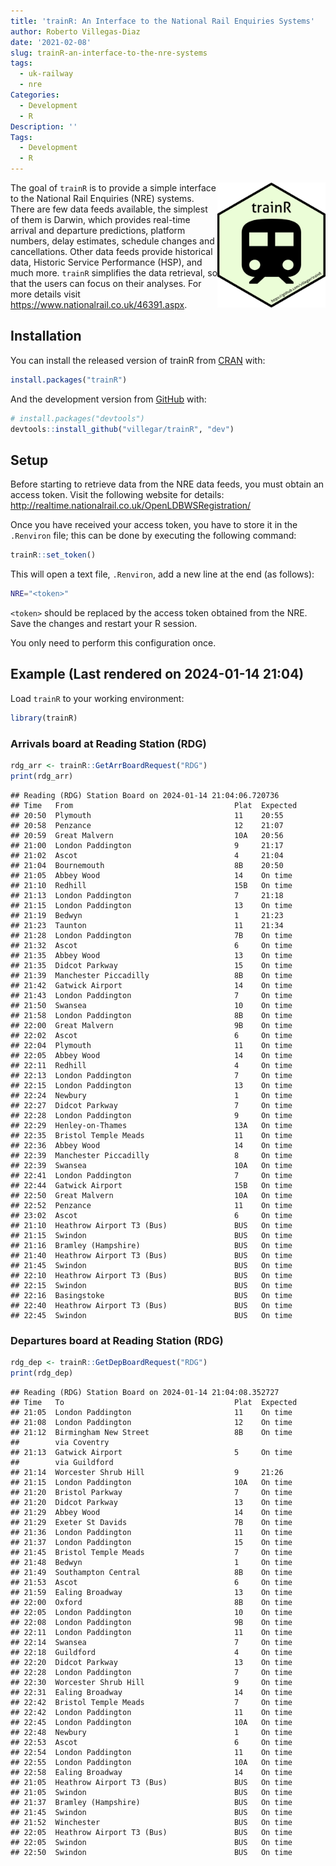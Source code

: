 ```yaml
---
title: 'trainR: An Interface to the National Rail Enquiries Systems'
author: Roberto Villegas-Diaz
date: '2021-02-08'
slug: trainR-an-interface-to-the-nre-systems
tags:
  - uk-railway
  - nre
Categories:
  - Development
  - R
Description: ''
Tags:
  - Development
  - R
---
```


<img src="https://raw.githubusercontent.com/villegar/trainR/main/inst/images/logo.png" alt="logo" align="right" height=200px/>

The goal of `trainR` is to provide a simple interface to the 
National Rail Enquiries (NRE) systems. There are few data feeds 
available, the simplest of them is Darwin, which provides real-time 
arrival and departure predictions, platform numbers, delay estimates, 
schedule changes and cancellations. Other data feeds provide historical 
data, Historic Service Performance (HSP), and much more. `trainR` 
simplifies the data retrieval, so that the users can focus on their 
analyses. For more details visit 
https://www.nationalrail.co.uk/46391.aspx.

## Installation

You can install the released version of trainR from [CRAN](https://CRAN.R-project.org) with:

``` r
install.packages("trainR")
```

And the development version from [GitHub](https://github.com/) with:

``` r
# install.packages("devtools")
devtools::install_github("villegar/trainR", "dev")
```

## Setup
Before starting to retrieve data from the NRE data feeds, you must obtain an access token. 
Visit the following website for details: http://realtime.nationalrail.co.uk/OpenLDBWSRegistration/

Once you have received your access token, you have to store it in the `.Renviron` file; this can be 
done by executing the following command:


```r
trainR::set_token()
```

This will open a text file, `.Renviron`, add a new line at the end (as follows):

```bash
NRE="<token>"
```

`<token>` should be replaced by the access token obtained from the NRE. Save the changes and restart 
your R session.

You only need to perform this configuration once.

## Example (Last rendered on 2024-01-14 21:04)

Load `trainR` to your working environment:

```r
library(trainR)
```

### Arrivals board at Reading Station (RDG)


```r
rdg_arr <- trainR::GetArrBoardRequest("RDG")
print(rdg_arr)
```

```
## Reading (RDG) Station Board on 2024-01-14 21:04:06.720736
## Time   From                                    Plat  Expected
## 20:50  Plymouth                                11    20:55
## 20:58  Penzance                                12    21:07
## 20:59  Great Malvern                           10A   20:56
## 21:00  London Paddington                       9     21:17
## 21:02  Ascot                                   4     21:04
## 21:04  Bournemouth                             8B    20:50
## 21:05  Abbey Wood                              14    On time
## 21:10  Redhill                                 15B   On time
## 21:13  London Paddington                       7     21:18
## 21:15  London Paddington                       13    On time
## 21:19  Bedwyn                                  1     21:23
## 21:23  Taunton                                 11    21:34
## 21:28  London Paddington                       7B    On time
## 21:32  Ascot                                   6     On time
## 21:35  Abbey Wood                              13    On time
## 21:35  Didcot Parkway                          15    On time
## 21:39  Manchester Piccadilly                   8B    On time
## 21:42  Gatwick Airport                         14    On time
## 21:43  London Paddington                       7     On time
## 21:50  Swansea                                 10    On time
## 21:58  London Paddington                       8B    On time
## 22:00  Great Malvern                           9B    On time
## 22:02  Ascot                                   6     On time
## 22:04  Plymouth                                11    On time
## 22:05  Abbey Wood                              14    On time
## 22:11  Redhill                                 4     On time
## 22:13  London Paddington                       7     On time
## 22:15  London Paddington                       13    On time
## 22:24  Newbury                                 1     On time
## 22:27  Didcot Parkway                          7     On time
## 22:28  London Paddington                       9     On time
## 22:29  Henley-on-Thames                        13A   On time
## 22:35  Bristol Temple Meads                    11    On time
## 22:36  Abbey Wood                              14    On time
## 22:39  Manchester Piccadilly                   8     On time
## 22:39  Swansea                                 10A   On time
## 22:41  London Paddington                       7     On time
## 22:44  Gatwick Airport                         15B   On time
## 22:50  Great Malvern                           10A   On time
## 22:52  Penzance                                11    On time
## 23:02  Ascot                                   6     On time
## 21:10  Heathrow Airport T3 (Bus)               BUS   On time
## 21:15  Swindon                                 BUS   On time
## 21:16  Bramley (Hampshire)                     BUS   On time
## 21:40  Heathrow Airport T3 (Bus)               BUS   On time
## 21:45  Swindon                                 BUS   On time
## 22:10  Heathrow Airport T3 (Bus)               BUS   On time
## 22:15  Swindon                                 BUS   On time
## 22:16  Basingstoke                             BUS   On time
## 22:40  Heathrow Airport T3 (Bus)               BUS   On time
## 22:45  Swindon                                 BUS   On time
```

### Departures board at Reading Station (RDG)


```r
rdg_dep <- trainR::GetDepBoardRequest("RDG")
print(rdg_dep)
```

```
## Reading (RDG) Station Board on 2024-01-14 21:04:08.352727
## Time   To                                      Plat  Expected
## 21:05  London Paddington                       11    On time
## 21:08  London Paddington                       12    On time
## 21:12  Birmingham New Street                   8B    On time
##        via Coventry                            
## 21:13  Gatwick Airport                         5     On time
##        via Guildford                           
## 21:14  Worcester Shrub Hill                    9     21:26
## 21:15  London Paddington                       10A   On time
## 21:20  Bristol Parkway                         7     On time
## 21:20  Didcot Parkway                          13    On time
## 21:29  Abbey Wood                              14    On time
## 21:29  Exeter St Davids                        7B    On time
## 21:36  London Paddington                       11    On time
## 21:37  London Paddington                       15    On time
## 21:45  Bristol Temple Meads                    7     On time
## 21:48  Bedwyn                                  1     On time
## 21:49  Southampton Central                     8B    On time
## 21:53  Ascot                                   6     On time
## 21:59  Ealing Broadway                         13    On time
## 22:00  Oxford                                  8B    On time
## 22:05  London Paddington                       10    On time
## 22:08  London Paddington                       9B    On time
## 22:11  London Paddington                       11    On time
## 22:14  Swansea                                 7     On time
## 22:18  Guildford                               4     On time
## 22:20  Didcot Parkway                          13    On time
## 22:28  London Paddington                       7     On time
## 22:30  Worcester Shrub Hill                    9     On time
## 22:31  Ealing Broadway                         14    On time
## 22:42  Bristol Temple Meads                    7     On time
## 22:42  London Paddington                       11    On time
## 22:45  London Paddington                       10A   On time
## 22:48  Newbury                                 1     On time
## 22:53  Ascot                                   6     On time
## 22:54  London Paddington                       11    On time
## 22:55  London Paddington                       10A   On time
## 22:58  Ealing Broadway                         14    On time
## 21:05  Heathrow Airport T3 (Bus)               BUS   On time
## 21:05  Swindon                                 BUS   On time
## 21:37  Bramley (Hampshire)                     BUS   On time
## 21:45  Swindon                                 BUS   On time
## 21:52  Winchester                              BUS   On time
## 22:05  Heathrow Airport T3 (Bus)               BUS   On time
## 22:05  Swindon                                 BUS   On time
## 22:50  Swindon                                 BUS   On time
```
